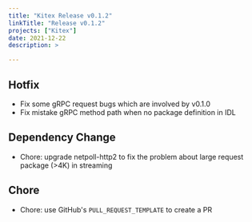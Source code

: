 ```yaml
---
title: "Kitex Release v0.1.2"
linkTitle: "Release v0.1.2"
projects: ["Kitex"]
date: 2021-12-22
description: >

---
```


## Hotfix

* Fix some gRPC request bugs which are involved by v0.1.0
* Fix mistake gRPC method path when no package definition in IDL

## Dependency Change

* Chore: upgrade netpoll-http2 to fix the problem about large request package (>4K) in streaming

## Chore

* Chore: use GitHub's `PULL_REQUEST_TEMPLATE` to create a PR

